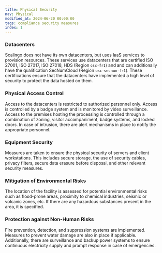 ```yaml
---
title: Physical Security
nav: Physical
modified_at: 2024-06-20 00:00:00
tags: compliance security measures
index: 1
---
```


### Datacenters

Scalingo does not have its own datacenters, but uses IaaS services to provision resources. These services use
datacenters that are certified ISO 27001, ISO 27017, ISO 27018, HDS (Region `osc-fr1`) and and can additionally have the
qualification SecNumCloud (Region `osc-secnum-fr1`). These certifications ensure that the datacenters have implemented a
high level of security to protect the data hosted on them.

### Physical Access Control

Access to the datacenters is restricted to authorized personnel only. Access is controlled by a badge system and is
monitored by video surveillance. Access to the premises hosting the processing is controlled through a combination of
zoning, visitor accompaniment, badge systems, and locked doors. In case of intrusion, there are alert mechanisms in
place to notify the appropriate personnel.

### Equipment Security

Measures are taken to ensure the physical security of servers and client workstations. This includes secure storage, the
use of security cables, privacy filters, secure data erasure before disposal, and other relevant security measures.

### Mitigation of Environmental Risks

The location of the facility is assessed for potential environmental risks such as flood-prone areas, proximity to
chemical industries, seismic or volcanic zones, etc. If there are any hazardous substances present in the area, it is
specified.

### Protection against Non-Human Risks

Fire prevention, detection, and suppression systems are implemented. Measures to prevent water damage are also in place
if applicable. Additionally, there are surveillance and backup power systems to ensure continuous electricity supply and
prompt response in case of emergencies.
